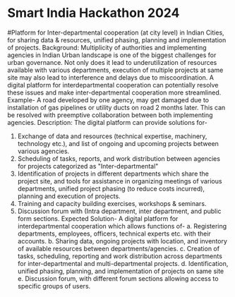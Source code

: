 # Smart India Hackathon 2024
#Platform for Inter-departmental cooperation (at city level) in Indian Cities, for sharing data & resources, unified phasing, planning and implementation of projects.
Background: Multiplicity of authorities and implementing agencies in Indian Urban landscape is one of the biggest challenges for urban governance. Not only does it lead to underutilization of resources available with various departments, execution of multiple projects at same site may also lead to interference and delays due to miscoordination. A digital platform for interdepartmental cooperation can potentially resolve these issues and make inter-departmental cooperation more streamlined. Example- A road developed by one agency, may get damaged due to installation of gas pipelines or utility ducts on road 2 months later. This can be resolved with preemptive collaboration between both implementing agencies. 
Description: The digital platform can provide solutions for- 
1. Exchange of data and resources (technical expertise, machinery, technology etc.), and list of ongoing and upcoming projects between various agencies.
2. Scheduling of tasks, reports, and work distribution between agencies for projects categorized as "Inter-departmental"
3. Identification of projects in different departments which share the project site, and tools for assistance in organizing meetings of various departments, unified project phasing (to reduce costs incurred), planning and execution of projects.
4. Training and capacity building exercises, workshops & seminars.
5. Discussion forum with (Intra department, inter department, and public form sections. Expected Solution- A digital platform for interdepartmental cooperation which allows functions of-
   a. Registering departments, employees, officers, technical experts etc. with their accounts.
   b. Sharing data, ongoing projects with location, and inventory of available resources between departments/agencies.
   c. Creation of tasks, scheduling, reporting and work distribution across departments for inter-departmental and multi-departmental projects.
   d. Identification, unified phasing, planning, and implementation of projects on same site
   e. Discussion forum, with different forum sections allowing access to specific groups of users.
